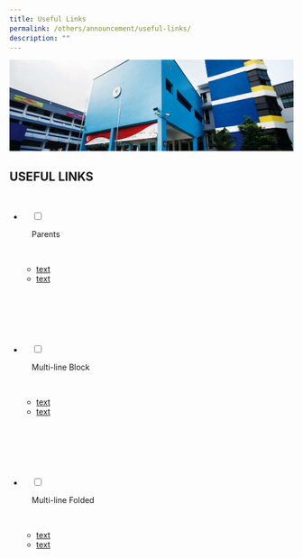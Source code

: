 ```yaml
---
title: Useful Links
permalink: /others/announcement/useful-links/
description: ""
---
```

![](/images/Affiliated%20School%20Banner.jpg)

USEFUL LINKS
------------




<ul class="jekyllcodex_accordion">

  <li>

    <input type="checkbox" id="accordion1">

    <label for="accordion1">Parents</label>

    <div>

<ul>
	
<li> <a href="link">text</a></li> 

<li><a href="link">text</a> </li> 

</ul>	
	
    </div>

</li>  

  <li>

    <input type="checkbox" id="accordion2">

    <label for="accordion2">Multi-line Block</label>

    <div>

<ul>
	
<li> <a href="link">text</a></li> 

<li><a href="link">text</a> </li> 

</ul>	

    </div>

  </li>

  <li>

    <input type="checkbox" id="accordion3">

    <label for="accordion3">Multi-line Folded</label>

    <div>

<ul>
	
<li> <a href="link">text</a></li> 

<li><a href="link">text</a> </li> 

</ul>	

    </div>

  </li>

</ul>